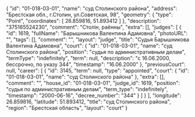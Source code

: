 {
    "id": "01-018-03-01",
    "name": "суд Столинского района",
    "address": "Брестская обл., г.Столин, ул.Советская, 98",
    "geometry": {
        "type": "Point",
        "coordinates": [
            26.859816,
            51.893412
        ]
    },
    "description": "375165524230",
    "comment": "Столін, раённы",
    "extra": [],
    "judges": [
        {
            "id": 1619,
            "fullName": "Барышникова Валентина Адамовна",
            "photoURL": "",
            "tags": [],
            "comment": "",
            "layout": "judge",
            "title": "Судья Барышникова Валентина Адамовна",
            "court": {
                "id": "01-018-03-01",
                "name": "суд Столинского района",
                "position": "судья по административным делам",
                "termType": "indefinitely",
                "term": null,
                "description": "c 16.06.2000, бессрочно, по указу 344",
                "timestamp": "16.06.2000"
            },
            "previousCourt": null,
            "career": [
                {
                    "id": 3145,
                    "term": null,
                    "type": "appointed",
                    "court": {
                        "id": "01-018-03-01",
                        "name": "суд Столинского района"
                    },
                    "extra": [],
                    "comment": "",
                    "house_id": "01-018-03-01",
                    "judge_id": 1619,
                    "position": "судья по административным делам",
                    "term_type": "indefinitely",
                    "timestamp": "2000-06-16",
                    "decree_number": "344"
                }
            ]
        }
    ],
    "longitude": 26.859816,
    "latitude": 51.893412,
    "title": "суд Столинского района",
    "region": "Брестская область",
    "layout": "court"
}